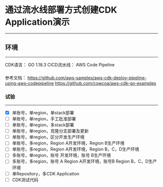 # 通过流水线部署方式创建CDK Application演示
---

## 环境
---
CDK语言： GO 1.18.3 
CICD流水线： AWS Code Pipeline
###
参考文档：
https://github.com/aws-samples/aws-cdk-deploy-pipeline-using-aws-codepipeline
https://github.com/cowcoa/aws-cdk-go-examples
### 试验
---
- [x] 单账号，单region，单stack部署
- [ ] 单账号，单region，手工批准部署
- [ ] 单账号，单region，多stack部署
- [ ] 单账号，单region，克隆分支部署及更新
- [ ] 单账号，单region，区分开发生产环境
- [ ] 单账号，多region，Region A开发环境，Region B生产环境
- [ ] 单账号，多region，Region A开发环境，Region B，C，D生产环境
- [ ] 多账号，单region，账号 开发环境，账号 B生产环境
- [ ] 多账号，多region，账号 A Region A开发环境，账号B Region B，C，D生产环境
- [ ] 单Repository，多CDK Application
- [ ] CDK测试代码
